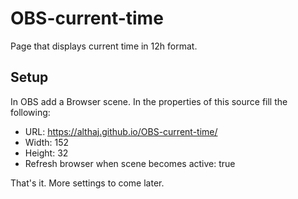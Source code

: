 # OBS-current-time
Page that displays current time in 12h format.

## Setup
In OBS add a Browser scene. In the properties of this source fill the following:
- URL: https://althaj.github.io/OBS-current-time/
- Width: 152
- Height: 32
- Refresh browser when scene becomes active: true

That's it. More settings to come later.
